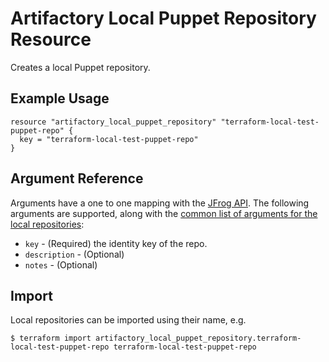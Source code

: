 # Artifactory Local Puppet Repository Resource

Creates a local Puppet repository.

## Example Usage

```hcl
resource "artifactory_local_puppet_repository" "terraform-local-test-puppet-repo" {
  key = "terraform-local-test-puppet-repo"
}
```

## Argument Reference

Arguments have a one to one mapping with the [JFrog API](https://www.jfrog.com/confluence/display/RTF/Repository+Configuration+JSON).
The following arguments are supported, along with the [common list of arguments for the local repositories](local.md):

* `key` - (Required) the identity key of the repo.
* `description` - (Optional)
* `notes` - (Optional)



## Import

Local repositories can be imported using their name, e.g.
```
$ terraform import artifactory_local_puppet_repository.terraform-local-test-puppet-repo terraform-local-test-puppet-repo
```